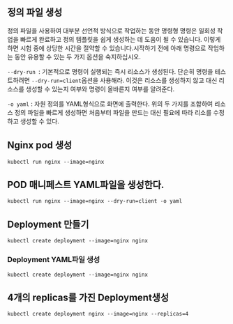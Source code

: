 ## 정의 파일 생성
정의 파일을 사용하여 대부분 선언적 방식으로 작업하는 동안 명령형 명령은 일회성 작업을 빠르게 완료하고 정의 템플릿을 쉽게 생성하는 데 도움이 될 수 있습니다. 
이렇게 하면 시험 중에 상당한 시간을 절약할 수 있습니다.시작하기 전에 아래 명령으로 작업하는 동안 유용할 수 있는 두 가지 옵션을 숙지하십시오.

`--dry-run `: 기본적으로 명령이 실행되는 즉시 리소스가 생성된다. 단순히 명령을 테스트하려면 `--dry-run=client`옵션을 사용해라. 이것은 리소스를 생성하지 않고 대신
리소스를 생성할 수 있는지 여부와 명령이 올바른지 여부를 알려준다.

`-o yaml` :  자원 정의를 YAML형식으로 화면에 출력한다. 위의 두 가지를 조합하여 리소스 정의 파일을 빠르게 생성하면 처음부터 파일을 만드는 대신 필요에 따라 리소를 수정하고
생성할 수 있다.

## Nginx pod 생성
`kubectl run nginx --image=nginx`

## POD 매니페스트 YAML파일을 생성한다.
`kubectl run nginx --image=nginx --dry-run=client -o yaml`

## Deployment 만들기
`kubectl create deployment --image=nginx nginx`

### Deployment YAML파일 생성
`kubectl create deployment --image=nginx nginx`

## 4개의 replicas를 가진 Deployment생성 
`kubectl create deployment nginx --image=nginx --replicas=4`


